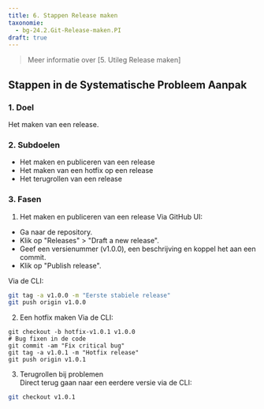 ```yaml
---
title: 6. Stappen Release maken
taxonomie:
  - bg-24.2.Git-Release-maken.PI
draft: true
---
```


> Meer informatie over [5. Utileg Release maken]

## Stappen in de Systematische Probleem Aanpak
### 1. Doel
Het maken van een release.

### 2. Subdoelen
  - Het maken en publiceren van een release
  - Het maken van een hotfix op een release
  - Het terugrollen van een release

### 3. Fasen
1. Het maken en publiceren van een release
Via GitHub UI:
- Ga naar de repository.
- Klik op "Releases" > "Draft a new release".
- Geef een versienummer (v1.0.0), een beschrijving en koppel het aan een commit.
- Klik op "Publish release".

Via de CLI:
``` bash
git tag -a v1.0.0 -m "Eerste stabiele release"
git push origin v1.0.0
```

2. Een hotfix maken
Via de CLI:
```
git checkout -b hotfix-v1.0.1 v1.0.0
# Bug fixen in de code
git commit -am "Fix critical bug"
git tag -a v1.0.1 -m "Hotfix release"
git push origin v1.0.1
```

3. Terugrollen bij problemen  
Direct terug gaan naar een eerdere versie via de CLI:
``` bash
git checkout v1.0.1
```
